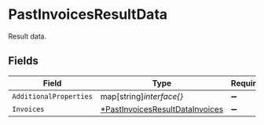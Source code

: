 # PastInvoicesResultData

Result data.


## Fields

| Field                                                                                    | Type                                                                                     | Required                                                                                 | Description                                                                              |
| ---------------------------------------------------------------------------------------- | ---------------------------------------------------------------------------------------- | ---------------------------------------------------------------------------------------- | ---------------------------------------------------------------------------------------- |
| `AdditionalProperties`                                                                   | map[string]*interface{}*                                                                 | :heavy_minus_sign:                                                                       | N/A                                                                                      |
| `Invoices`                                                                               | [*PastInvoicesResultDataInvoices](../../models/shared/pastinvoicesresultdatainvoices.md) | :heavy_minus_sign:                                                                       | N/A                                                                                      |